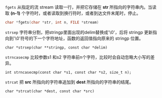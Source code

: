 
`fgets` 从指定的流 stream 读取一行，并把它存储在 **str** 所指向的字符串内。当读取 **(n-1)** 个字符时，或者读取到换行符时，或者到达文件末尾时，停止。
```c
char *fgets(char *str, int n, FILE *stream)
```

`strsep` 字符串分割，把stringp里面出现的delim替换成'\0'，后将 stringp 更新指向到'\0'符号的下一个字符地址，函数的返回值指向原来的 stringp 位置。
```
char *strsep(char **stringp, const char *delim)
```

`strncasecmp` 比较参数s1 和s2 字符串前n个字符，比较时会自动忽略大小写的差异。
```
int strncasecmp(const char *s1, const char *s2, size_t n);
```

`strcat` 把 **src** 所指向的字符串追加到 **dest** 所指向的字符串的结尾。
```
char *strcat(char *dest, const char *src)
```


